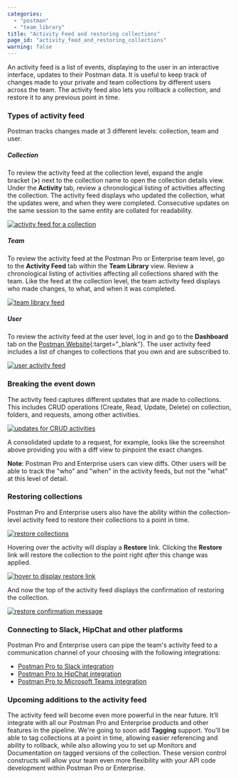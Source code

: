 ```yaml
---
categories:
  - "postman"
  - "team_library"
title: "Activity Feed and restoring collections"
page_id: "activity_feed_and_restoring_collections"
warning: false
---
```


An activity feed is a list of events, displaying to the user in an interactive interface, updates to their Postman data. It is useful to keep track of changes made to your private and team collections by different users across the team. The activity feed also lets you rollback a collection, and restore it to any previous point in time. 

### Types of activity feed

Postman tracks changes made at 3 different levels: collection, team and user.

##### **Collection**

To review the activity feed at the collection level, expand the angle bracket (**>**) next to the collection name to open the collection details view. Under the **Activity** tab, review a chronological listing of activities affecting the collection. The activity feed displays who updated the collection, what the updates were, and when they were completed. Consecutive updates on the same session to the same entity are collated for readability.

[![activity feed for a collection](https://s3.amazonaws.com/postman-static-getpostman-com/postman-docs/teamlib-activity-feed.png)](https://s3.amazonaws.com/postman-static-getpostman-com/postman-docs/teamlib-activity-feed.png)

##### **Team**

To review the activity feed at the Postman Pro or Enterprise team level, go to the **Activity Feed** tab within the **Team Library** view. Review a chronological listing of activities affecting all collections shared with the team. Like the feed at the collection level, the team activity feed displays who made changes, to what, and when it was completed.

[![team library feed](https://s3.amazonaws.com/postman-static-getpostman-com/postman-docs/teamlib-activity-feed.png)](https://s3.amazonaws.com/postman-static-getpostman-com/postman-docs/teamlib-activity-feed.png)

##### **User**

To review the activity feed at the user level, log in and go to the **Dashboard** tab on the [Postman Website](https://app.getpostman.com){:target="_blank"}. The user activity feed includes a list of changes to collections that you own and are subscribed to.

[![user activity feed](https://s3.amazonaws.com/postman-static-getpostman-com/postman-docs/59057534.png)](https://s3.amazonaws.com/postman-static-getpostman-com/postman-docs/59057534.png)

### Breaking the event down

The activity feed captures different updates that are made to collections. This includes CRUD operations (Create, Read, Update, Delete) on collection, folders, and requests, among other activities.

[![updates for CRUD activities](https://s3.amazonaws.com/postman-static-getpostman-com/postman-docs/58927272.png)](https://s3.amazonaws.com/postman-static-getpostman-com/postman-docs/58927272.png)

A consolidated update to a request, for example, looks like the screenshot above providing you with a diff view to pinpoint the exact changes. 

**Note**: Postman Pro and Enterprise users can view diffs. Other users will be able to track the "who" and "when" in the activity feeds, but not the "what" at this level of detail. 

### Restoring collections

Postman Pro and Enterprise users also have the ability within the collection-level activity feed to restore their collections to a point in time.

[![restore collections](https://s3.amazonaws.com/postman-static-getpostman-com/postman-docs/59058662.png)](https://s3.amazonaws.com/postman-static-getpostman-com/postman-docs/59058662.png)

Hovering over the activity will display a **Restore** link. Clicking the **Restore** link will restore the collection to the point right _after_ this change was applied.

[![hover to display restore link](https://s3.amazonaws.com/postman-static-getpostman-com/postman-docs/59114317.png)](https://s3.amazonaws.com/postman-static-getpostman-com/postman-docs/59114317.png)

And now the top of the activity feed displays the confirmation of restoring the collection.

[![restore confirmation message](https://s3.amazonaws.com/postman-static-getpostman-com/postman-docs/58927426.png)](https://s3.amazonaws.com/postman-static-getpostman-com/postman-docs/58927426.png)

### Connecting to Slack, HipChat and other platforms

Postman Pro and Enterprise users can pipe the team's activity feed to a communication channel of your choosing with the following integrations:

   *   [Postman Pro to Slack integration](/docs/pro/integrations/slack)
   *   [Postman Pro to HipChat integration](/docs/pro/integrations/hipchat)
   *   [Postman Pro to Microsoft Teams integration](/docs/pro/integrations/microsoft_teams)  

### Upcoming additions to the activity feed

The activity feed will become even more powerful in the near future.  It’ll integrate with all our Postman Pro and Enterprise products and other features in the pipeline. We're going to soon add **Tagging** support. You'll be able to tag collections at a point in time, allowing easier referencing and ability to rollback, while also allowing you to set up Monitors and Documentation on tagged versions of the collection. These version control constructs will allow your team even more flexibility with your API code development within Postman Pro or Enterprise.

